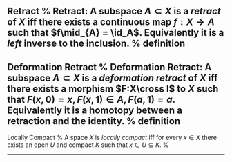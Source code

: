 Retract
%
Retract: A subspace $A \subset X$ is a *retract* of $X$ iff there exists a continuous map $f: X\to A$ such that $f\mid_{A} = \id_A$. 
Equivalently it is a *left* inverse to the inclusion.
%
definition
---

Deformation Retract
%
Deformation Retract: A subspace $A \subset X$ is a *deformation retract* of $X$ iff there exists a morphism $F:X\cross I$ to $X$ such that $F(x, 0) = x, F(x, 1)\in A, F(a, 1) = a$.
Equivalently it is a homotopy between a retraction and the identity.
%
definition
---

Locally Compact
%
A space $X$ is *locally compact* iff for every $x\in X$ there exists an open $U$ and compact $K$ such that $x\in U \subseteq K$.
%

---

